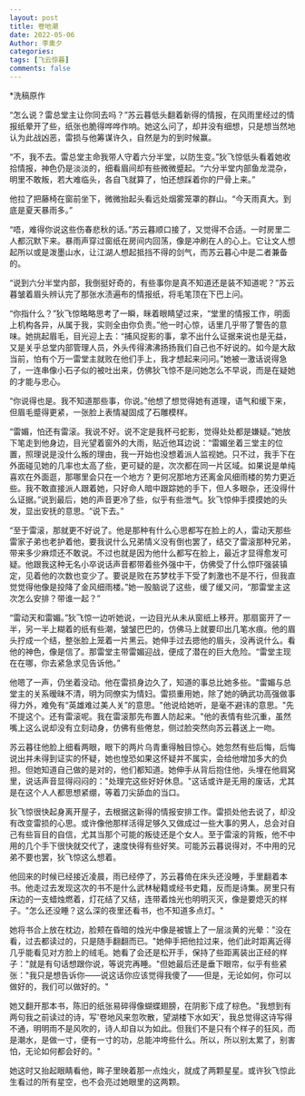 ```yaml
---
layout: post
title: 卷地潮
date: 2022-05-06
Author: 李熏夕
categories: 
tags: [飞云惊暮]
comments: false
--- 
```




*洗稿原作

“怎么说？雷总堂主让你同去吗？”苏云暮低头翻着新得的情报，在风雨里经过的情报纸晕开了些，纸张也脆得哗哗作响。她这么问了，却并没有细想，只是想当然地认为此战凶恶，雷损与他筹谋许久，自然是为的到时候赢。

“不，我不去。雷总堂主命我带人守着六分半堂，以防生变。”狄飞惊低头看着她收拾情报，神色仍是淡淡的，细看眉间却有些微微蹙起。“六分半堂内部鱼龙混杂，明里不敢叛，若大难临头，各自飞就算了，怕还想踩着你的尸骨上来。”

他拉了把藤椅在窗前坐下，微微抬起头看远处烟雾笼罩的群山。“今天雨真大。到底是夏天暴雨多。”

“唔，难得你说这些伤春悲秋的话。”苏云暮顺口接了，又觉得不合适。一时房里二人都沉默下来。暴雨声穿过窗纸在房间内回荡，像是冲刷在人的心上。它让文人想起所以或是泼墨山水，让江湖人想起抵挡不得的剑气，而苏云暮心中是二者兼备的。

“说到六分半堂内部，我倒挺好奇的，有些事你是真不知道还是装不知道呢？”苏云暮皱着眉头辨认完了那张水渍遍布的情报纸，将毛笔顶在下巴上问。

“你指什么？”狄飞惊略略思考了一瞬，眯着眼睛望过来，“堂里的情报工作，明面上机构各异，从属于我，实则全由你负责。”他一时心惊，话里几乎带了警告的意味。她挑起眉毛，目光迎上去：“捕风捉影的事，拿不出什么证据来说也是无益，又是关乎总堂内部管理人员，外头传得沸沸扬扬我们自己也不好说的。如今是大敌当前，怕有个万一雷堂主就败在他们手上，我才想起来问问。”她被一激话说得急了，一连串像小石子似的被吐出来，仿佛狄飞惊不是问她怎么不早说，而是在疑她的才能与忠心。

“你说得也是。我不知道那些事，你说。”他想了想觉得她有道理，语气和缓下来，但眉毛蹙得更紧，一张脸上表情凝固成了石雕模样。

“雷媚，怕还有雷滚。我说不好。说不定是我杯弓蛇影，觉得处处都是嫌疑。”她放下笔走到他身边，目光望着窗外的大雨，贴近他耳边说：“雷媚坐着三堂主的位置，照理说是没什么叛的理由，我一开始也没想着派人监视她。只不过，我手下在外面碰见她的几率也太高了些，更可疑的是，次次都在同一片区域。如果说是单纯喜欢在外面逛，那哪里会只在一个地方？更何况那地方还离金风细雨楼的势力更近些。我不敢直接派人跟着她，只好命人暗中跟踪她的手下，但人多眼杂，还没得什么证据。”说到最后，她的声音更冷了些，似乎有些泄气。狄飞惊伸手摸摸她的头发，显出安抚的意思。“说下去。”

“至于雷滚，那就更不好说了。他是那种有什么心思都写在脸上的人，雷动天那些雷家子弟也老护着他，要我说什么兄弟情义没有倒也罢了，结交了雷滚那种兄弟，带来多少麻烦还不敢说。不过也就是因为他什么都写在脸上，最近才显得愈发可疑。他跟我这种无名小卒说话声音都带着些外强中干，仿佛受了什么惊吓强装镇定，见着他的次数也变少了。要说是败在苏梦枕手下受了刺激也不是不行，但我直觉觉得他像是投降了金风细雨楼。”她一股脑说了这些，缓了缓又问，“那雷堂主这次怎么安排？带谁一起？”

“雷动天和雷媚。”狄飞惊一边听她说，一边目光从未从窗纸上移开。那扇窗开了一半，另一半上糊着的纸有些潮，皱皱巴巴的，仿佛马上就要印出几笔水痕。他的眉头拧成一个结，整张脸上笼着一片黑云。她伸手过去摁他的眉头，没再说什么。看他的神色，像是信了。那雷堂主带雷媚迎战，便成了潜在的巨大危险。“雷堂主现在在哪，你去紧急求见告诉他。”

他嗯了一声，仍坐着没动。他在雷损身边久了，知道的事总比她多些。"雷媚与总堂主的关系暧昧不清，明为同僚实为情妇。雷损重用她，除了她的确武功高强做事得力外，难免有“英雄难过美人关”的意思。"他说给她听，是毫不避讳的意思。"先不提这个。还有雷滚呢。我在雷滚那先布置人防起来。"他的表情有些沉重，虽然嘴上这么说却没有立刻动身，仿佛有些倦怠，侧过脸突然向苏云暮送上一吻。

苏云暮往他脸上细看两眼，眼下的两片乌青重得触目惊心。她忽然有些后悔，后悔说出并未得到证实的怀疑，她也惶恐如果这怀疑并不属实，会给他增加多大的负担。但她知道自己做的是对的，他们都知道。她伸手从背后抱住他，头埋在他肩窝里，说话声音显得闷闷的："处理完这些好好休息。"这话或许是无用的废话，尤其是在这个人人都思想紧绷，等着刀尖舔血的当口。

狄飞惊很快起身离开屋子，去根据这新得的情报安排工作。雷损处他去说了，却没有改变雷损的心思。或许像他那样活得足够久又做成过一些大事的男人，总会对自己有些盲目的自信，尤其当那个可能的叛徒还是个女人。至于雷滚的背叛，他不中用的几个手下很快就交代了，速度快得有些好笑。可能苏云暮说得对，不中用的兄弟不要也罢，狄飞惊这么想着。

他回来的时候已经接近凌晨，雨已经停了，苏云暮倚在床头还没睡，手里翻着本书。他走过去发现这次的书不是什么武林秘籍或经书史籍，反而是诗集。房里只有床边的一支蜡烛燃着，灯花结了又结，连带着烛光也明明灭灭，像是要熄灭的样子。"怎么还没睡？这么深的夜里还看书，也不知道多点灯。"

她将书合上放在枕边，脸颊在昏暗的烛光中像是被镀上了一层淡黄的光晕："没在看，过去都读过的，只是随手翻翻而已。"她伸手把他拉过来，他们此时距离近得几乎能看见对方脸上的绒毛。她看了会还是松开手，保持了些距离装出正经的样子："就是有句话想跟你说，等说完再睡。"但她最后还是垂下眼帘，似乎有些紧张："我只是想告诉你——说这话你应该觉得我傻了——但是，无论如何，你可以做好的，我们可以做好的。"

她又翻开那本书，陈旧的纸张易碎得像蝴蝶翅膀，在阴影下成了棕色。"我想到有两句我之前读过的诗，写'卷地风来忽吹散，望湖楼下水如天'，我总觉得这诗写得不通，明明雨不是风吹的，诗人却自以为如此。但我们不是只有个样子的狂风，而是潮水，是做一寸，便有一寸的功，总能冲垮些什么。所以，所以别太累了，别害怕，无论如何都会好的。"

她这时又抬起眼睛看他，眸子里映着那一点烛火，就成了两颗星星。或许狄飞惊此生看过的所有星空，也不会亮过她眼里的这两颗。
